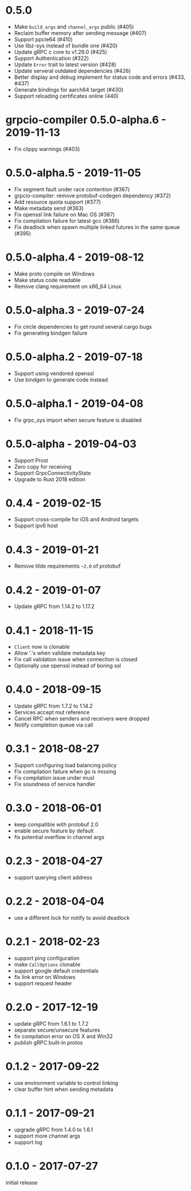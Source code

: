 # 0.5.0

- Make `build_args` and `channel_args` public (#405)
- Reclaim buffer memory after sending message (#407)
- Support ppcle64 (#410)
- Use libz-sys instead of bundle one (#420)
- Update gRPC c core to v1.26.0 (#425)
- Support Authentication (#322)
- Update `Error` trait to latest version (#428)
- Update serveral outdated dependencies (#426)
- Better display and debug implement for status code and errors (#433, #437)
- Generate bindings for aarch64 target (#430)
- Support reloading certificates online (440)

# grpcio-compiler 0.5.0-alpha.6 - 2019-11-13

- Fix clippy warnings (#403)

# 0.5.0-alpha.5 - 2019-11-05

- Fix segment fault under race contention (#367)
- grpcio-compiler: remove protobuf-codegen dependency (#372)
- Add resource quota support (#377)
- Make metadata send (#363)
- Fix openssl link failure on Mac OS (#387)
- Fix compilation failure for latest gcc (#386)
- Fix deadlock when spawn multiple linked futures in the same queue (#395)

# 0.5.0-alpha.4 - 2019-08-12

- Make proto compile on Windows
- Make status code readable
- Remove clang requirement on x86_64 Linux

# 0.5.0-alpha.3 - 2019-07-24

- Fix circle dependencies to get round several cargo bugs
- Fix generating bindgen failure

# 0.5.0-alpha.2 - 2019-07-18

- Support using vendored openssl
- Use bindgen to generate code instead

# 0.5.0-alpha.1 - 2019-04-08

- Fix grpc_sys import when secure feature is disabled

# 0.5.0-alpha - 2019-04-03

- Support Prost
- Zero copy for receiving
- Support GrpcConnectivityState
- Upgrade to Rust 2018 edition

# 0.4.4 - 2019-02-15

- Support cross-compile for iOS and Android targets
- Support ipv6 host

# 0.4.3 - 2019-01-21

- Remove tilde requirements `~2.0` of protobuf

# 0.4.2 - 2019-01-07

- Update gRPC from 1.14.2 to 1.17.2

# 0.4.1 - 2018-11-15

- `Client` now is clonable
- Allow '.'s when validate metadata key
- Fix call validation issue when connection is closed
- Optionally use openssl instead of boring ssl

# 0.4.0 - 2018-09-15

- Update gRPC from 1.7.2 to 1.14.2
- Services accept mut reference
- Cancel RPC when senders and receivers were dropped
- Notify completion queue via call

# 0.3.1 - 2018-08-27

- Support configuring load balancing policy
- Fix compilation failure when go is missing
- Fix compilation issue under musl
- Fix soundness of service handler

# 0.3.0 - 2018-06-01

- keep compatible with protobuf 2.0
- enable secure feature by default
- fix potential overflow in channel args

# 0.2.3 - 2018-04-27

- support querying client address

# 0.2.2 - 2018-04-04

- use a different lock for notify to avoid deadlock

# 0.2.1 - 2018-02-23

- support ping configuration
- make `CallOptions` clonable
- support google default credentials
- fix link error on Windows
- support request header

# 0.2.0 - 2017-12-19

- update gRPC from 1.6.1 to 1.7.2
- separate secure/unsecure features
- fix compilation error on OS X and Win32
- publish gRPC built-in protos

# 0.1.2 - 2017-09-22

- use environment variable to control linking
- clear buffer hint when sending metadata

# 0.1.1 - 2017-09-21

- upgrade gRPC from 1.4.0 to 1.6.1
- support more channel args
- support log

# 0.1.0 - 2017-07-27

initial release
